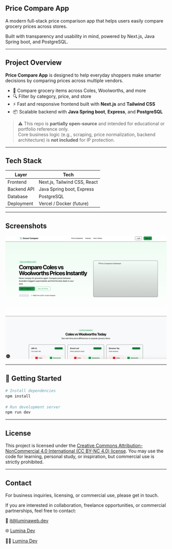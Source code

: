 ## Price Compare App

A modern full-stack price comparison app that helps users easily compare grocery prices across stores.  

Built with transparency and usability in mind, powered by Next.js, Java Spring boot, and PostgreSQL.

---

## Project Overview

**Price Compare App** is designed to help everyday shoppers make smarter decisions by comparing prices across multiple vendors.

- 🧾 Compare grocery items across Coles, Woolworths, and more
- 🔍 Filter by category, price, and store
- ⚡ Fast and responsive frontend built with **Next.js** and **Tailwind CSS**
- 📦 Scalable backend with **Java Spring boot**, **Express**, and **PostgreSQL**

> ⚠️ This repo is **partially open-source** and intended for educational or portfolio reference only.  
> Core business logic (e.g., scraping, price normalization, backend architecture) is **not included** for IP protection.

---

## Tech Stack

| Layer        | Tech                              |
|-------------|------------------------------------|
| Frontend     | Next.js, Tailwind CSS, React       |
| Backend API  | Java Spring boot, Express          |
| Database     | PostgreSQL                         |
| Deployment   | Vercel / Docker (future)  |

---

## Screenshots

![screenshot](./general.png)

---

## 🚀 Getting Started

```bash
# Install dependencies
npm install

# Run development server
npm run dev
```

---

## License

This project is licensed under the [Creative Commons Attribution-NonCommercial 4.0 International (CC BY-NC 4.0) license](https://creativecommons.org/licenses/by-nc/4.0/deed.en).
You may use the code for learning, personal study, or inspiration, but commercial use is strictly prohibited.

---

## Contact

For business inquiries, licensing, or commercial use, please get in touch.

If you are interested in collaboration, freelance opportunities, or commercial partnerships, feel free to contact:

📧 [it@luminaweb.dev](mailto:it@luminaweb.dev)

🌐 [Lumina Dev](https://www.luminaweb.dev)

🧑‍💻 [Lumina Dev](https://www.linkedin.com/company/lumina-dev)

